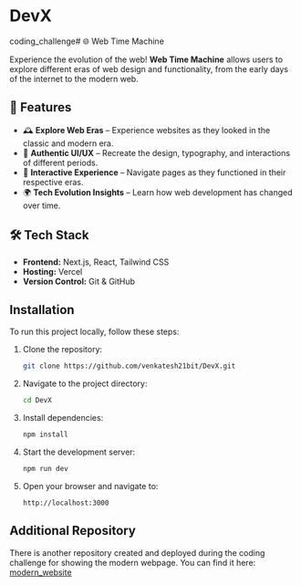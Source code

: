 # DevX
coding_challenge# 🌐 Web Time Machine

Experience the evolution of the web! **Web Time Machine** allows users to explore different eras of web design and functionality, from the early days of the internet to the modern web.

## 🚀 Features

- 🕰 **Explore Web Eras** – Experience websites as they looked in the classic and modern era.
- 🎨 **Authentic UI/UX** – Recreate the design, typography, and interactions of different periods.
- 🔄 **Interactive Experience** – Navigate pages as they functioned in their respective eras.
- 🌍 **Tech Evolution Insights** – Learn how web development has changed over time.

## 🛠 Tech Stack

- **Frontend:** Next.js, React, Tailwind CSS
- **Hosting:** Vercel 
- **Version Control:** Git & GitHub

## Installation
To run this project locally, follow these steps:

1. Clone the repository:
   ```bash
   git clone https://github.com/venkatesh21bit/DevX.git
   ```

2. Navigate to the project directory:
   ```bash
   cd DevX
   ```

3. Install dependencies:
   ```bash
   npm install
   ```

4. Start the development server:
   ```bash
   npm run dev
   ```

5. Open your browser and navigate to:
   ```
   http://localhost:3000
   ```

## Additional Repository

There is another repository created and deployed during the coding challenge for showing the modern webpage. You can find it here: [modern_website](https://github.com/venkatesh21bit/modern_website)